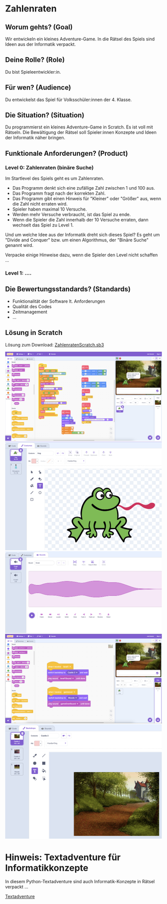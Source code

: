 # Zahlenraten

## Worum gehts? (Goal)
Wir entwickeln ein kleines Adventure-Game. In die Rätsel des Spiels sind Ideen aus der Informatik verpackt.

## Deine Rolle? (Role)
Du bist Spieleentwickler:in.

## Für wen? (Audience)
Du entwickelst das Spiel für Volksschüler:innen der 4. Klasse.

## Die Situation? (Situation)
Du programmierst ein kleines Adventure-Game in Scratch. Es ist voll mit Rätseln. Die Bewältigung der Rätsel soll Spieler:innen Konzepte und Ideen der Informatik näher bringen.

## Funktionale Anforderungen? (Product)

### Level 0: Zahlenraten (binäre Suche)
Im Startlevel des Spiels geht es um Zahlenraten.

- Das Programm denkt sich eine zufällige Zahl zwischen 1 und 100 aus.
- Das Programm fragt nach der korrekten Zahl.
- Das Programm gibt einen Hinweis für "Kleiner" oder "Größer" aus, wenn die Zahl nicht erraten wird.
- Spieler haben maximal 10 Versuche.
- Werden mehr Versuche verbraucht, ist das Spiel zu ende.
- Wenn die Spieler die Zahl innerhalb der 10 Versuche erraten, dann wechselt das Spiel zu Level 1.

Und um welche Idee aus der Informatik dreht sich dieses Spiel? Es geht um "Divide and Conquer" bzw. um einen Algorithmus, der "Binäre Suche" genannt wird.

Verpacke einige Hinweise dazu, wenn die Spieler den Level nicht schaffen ...

### Level 1: ....

## Die Bewertungsstandards? (Standards)
- Funktionalität der Software lt. Anforderungen
- Qualität des Codes
- Zeitmanagement
- ...

## Lösung in Scratch
Lösung zum Download: [ZahlenratenScratch.sb3](ZahlenratenScratch.sb3)

![](zahlenraten1.png)
![](zahlenraten2.png)
![](zahlenraten3.png)
![](zahlenraten4.png)
![](zahlenraten5.png)

# Hinweis: Textadventure für Informatikkonzepte

In diesem Python-Textadventure sind auch Informatik-Konzepte in Rätsel verpackt ...

[Textadventure](../../../VO-Teil-2/Textadventure/TextAdventure.py)